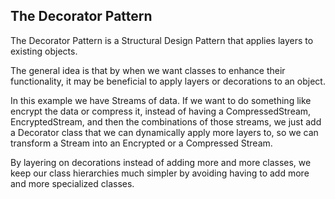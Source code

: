 ## The Decorator Pattern

The Decorator Pattern is a Structural Design Pattern that applies layers to existing objects.

The general idea is that by when we want classes to enhance their functionality, it may be beneficial
to apply layers or decorations to an object.

In this example we have Streams of data. If we want to do something like encrypt the data or compress it, instead of having a CompressedStream, EncryptedStream, and then the combinations of those streams,
we just add a Decorator class that we can dynamically apply more layers to, so we can transform a
Stream into an Encrypted or a Compressed Stream.

By layering on decorations instead of adding more and more classes, we keep our class hierarchies
much simpler by avoiding having to add more and more specialized classes.
